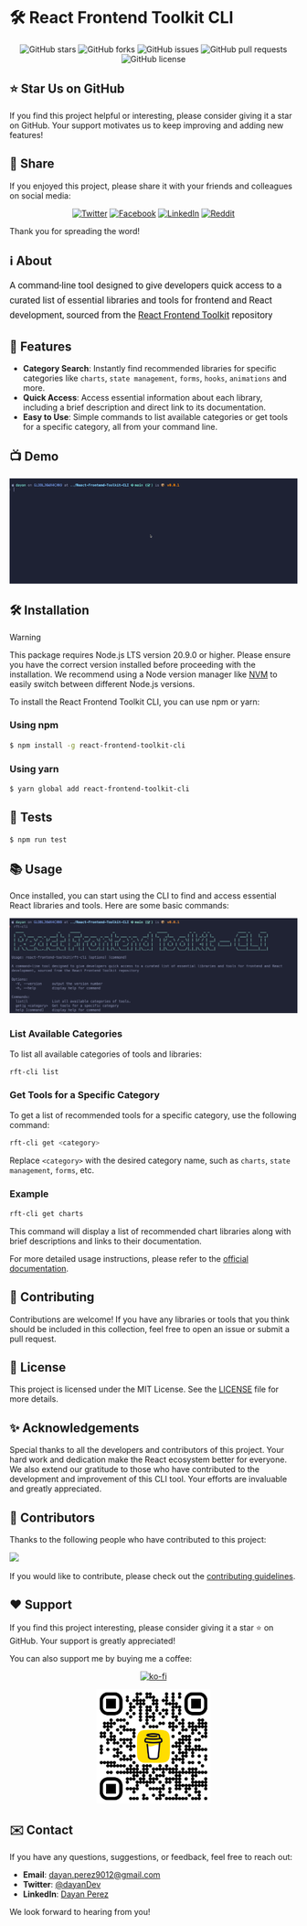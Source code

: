 # 🛠️ React Frontend Toolkit CLI

<div align="center">
  
![GitHub stars](https://img.shields.io/github/stars/drbarzaga/React-Frontend-Toolkit-CLI?style=social)
![GitHub forks](https://img.shields.io/github/forks/drbarzaga/React-Frontend-Toolkit-CLI?style=social)
![GitHub issues](https://img.shields.io/github/issues/drbarzaga/React-Frontend-Toolkit-CLI)
![GitHub pull requests](https://img.shields.io/github/issues-pr/drbarzaga/React-Frontend-Toolkit-CLI)
![GitHub license](https://img.shields.io/github/license/drbarzaga/React-Frontend-Toolkit-CLI)

</div>

## ⭐ Star Us on GitHub

If you find this project helpful or interesting, please consider giving it a star on GitHub. Your support motivates us to keep improving and adding new features!

## 📢 Share

If you enjoyed this project, please share it with your friends and colleagues on social media:

<div align="center">

[![Twitter](https://img.shields.io/badge/Twitter-Share-blue?logo=twitter)](https://twitter.com/intent/tweet?text=Check%20out%20this%20awesome%20React%20Frontend%20Toolkit%20CLI!%20https%3A%2F%2Fgithub.com%2Fdrbarzaga%2FReact-Frontend-Toolkit-CLI)
[![Facebook](https://img.shields.io/badge/Facebook-Share-blue?logo=facebook)](https://www.facebook.com/sharer/sharer.php?u=https%3A%2F%2Fgithub.com%2Fdrbarzaga%2FReact-Frontend-Toolkit-CLI)
[![LinkedIn](https://img.shields.io/badge/LinkedIn-Share-blue?logo=linkedin)](https://www.linkedin.com/shareArticle?mini=true&url=https%3A%2F%2Fgithub.com%2Fdrbarzaga%2FReact-Frontend-Toolkit-CLI&title=React%20Frontend%20Toolkit%20CLI&summary=Check%20out%20this%20awesome%20React%20Frontend%20Toolkit%20CLI!&source=LinkedIn)
[![Reddit](https://img.shields.io/badge/Reddit-Share-orange?logo=reddit)](https://www.reddit.com/submit?url=https%3A%2F%2Fgithub.com%2Fdrbarzaga%2FReact-Frontend-Toolkit-CLI&title=React%20Frontend%20Toolkit%20CLI)

</div>

Thank you for spreading the word!

## ℹ️ About

<div align="left" style="font-family: Roboto, sans-serif; font-size: 16px; line-height: 1.6;">

A command-line tool designed to give developers quick access to a curated list of essential libraries and tools for frontend and React development, sourced from the [React Frontend Toolkit](https://github.com/drbarzaga/React-Frontend-Toolkit) repository

</div>

## 🚀 Features

- **Category Search**: Instantly find recommended libraries for specific categories like `charts`, `state management`, `forms`, `hooks`, `animations` and more.
- **Quick Access**: Access essential information about each library, including a brief description and direct link to its documentation.
- **Easy to Use**: Simple commands to list available categories or get tools for a specific category, all from your command line.

## 📺 Demo

<div align="center">
  <img src="../assets/demo.gif" alt="Demo GIF" />
</div>

## 🛠️ Installation

> [!WARNING]
> This package requires Node.js LTS version 20.9.0 or higher. Please ensure you have the correct version installed before proceeding with the installation. We recommend using a Node version manager like [NVM](https://github.com/nvm-sh/nvm) to easily switch between different Node.js versions.

To install the React Frontend Toolkit CLI, you can use npm or yarn:

### Using npm

```bash
$ npm install -g react-frontend-toolkit-cli
```

### Using yarn

```bash
$ yarn global add react-frontend-toolkit-cli
```

## 🧪 Tests

```bash
$ npm run test
```

## 📚 Usage

Once installed, you can start using the CLI to find and access essential React libraries and tools. Here are some basic commands:

<div align="center">
  <img src="assets/usage.png" alt="Screen Image" />
</div>

### List Available Categories

To list all available categories of tools and libraries:

```bash
rft-cli list
```

### Get Tools for a Specific Category

To get a list of recommended tools for a specific category, use the following command:

```bash
rft-cli get <category>
```

Replace `<category>` with the desired category name, such as `charts`, `state management`, `forms`, etc.

### Example

```bash
rft-cli get charts
```

This command will display a list of recommended chart libraries along with brief descriptions and links to their documentation.

For more detailed usage instructions, please refer to the [official documentation](https://github.com/drbarzaga/React-Frontend-Toolkit-CLI#readme).

## 🧩 Contributing

Contributions are welcome! If you have any libraries or tools that you think should be included in this collection, feel free to open an issue or submit a pull request.

## 📃 License

This project is licensed under the MIT License. See the [LICENSE](LICENSE) file for more details.

## ✨ Acknowledgements

Special thanks to all the developers and contributors of this project. Your hard work and dedication make the React ecosystem better for everyone. We also extend our gratitude to those who have contributed to the development and improvement of this CLI tool. Your efforts are invaluable and greatly appreciated.

## 🤝 Contributors

Thanks to the following people who have contributed to this project:

<a href="https://github.com/drbarzaga/react-frontend-toolkit/graphs/contributors">
  <img src="https://contrib.rocks/image?repo=drbarzaga/react-frontend-toolkit" />
</a>

If you would like to contribute, please check out the [contributing guidelines](CONTRIBUTING.md).

## ❤️ Support

If you find this project interesting, please consider giving it a star ⭐ on GitHub. Your support is greatly appreciated!

You can also support me by buying me a coffee:

<div align="center">

[![ko-fi](https://ko-fi.com/img/githubbutton_sm.svg)](https://ko-fi.com/dayanperez)

</div>

<div align="center">
  <img src="../assets/bmc_qr.png" alt="Buy Me a Coffee QR Code" width="200" />
</div>

## ✉️ Contact

If you have any questions, suggestions, or feedback, feel free to reach out:

- **Email**: [dayan.perez9012@gmail.com](mailto:dayan.perez9012@gmail.com)
- **Twitter**: [@dayanDev](https://twitter.com/dayanDev)
- **LinkedIn**: [Dayan Perez](https://www.linkedin.com/in/drbarzaga/)

We look forward to hearing from you!
